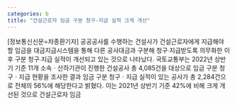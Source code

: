 ```yaml
---
categories: b
title: "건설근로자 임금 구분 청구·지급 실적 크게 개선"
---
```

[정보통신신문=차종환기자] 공공공사를 수행하는 건설사가 건설근로자에게 지급해야 할 임금을 대금지급시스템을 통해 다른 공사대금과 구분해 청구∙지급받도록 의무화한 이후 구분 청구∙지급 실적이 개선되고 있는 것으로 나타났다. 국토교통부는 2022년 상반기 기준 11개 소속ㆍ산하기관이 진행한 건설공사 총 4,085건을 대상으로 임금 구분 청구ㆍ지급 현황을 조사한 결과 임금 구분 청구ㆍ지급 실적이 있는 공사가 총 2,284건으로 전체의 56%에 해당한다고 밝혔다. 이는 2021년 상반기 기준 42%에 비해 크게 개선된 것으로 건설근로자 임금